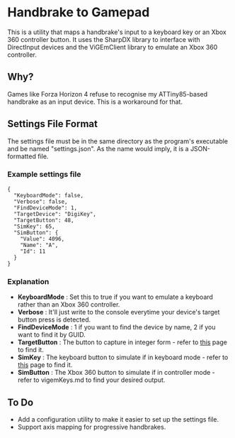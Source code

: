 # Handbrake to Gamepad

This is a utility that maps a handbrake's input to a keyboard key or an Xbox 360 controller button. It uses the SharpDX library to interface with DirectInput devices and the ViGEmClient library to emulate an Xbox 360 controller.

## Why?

Games like Forza Horizon 4 refuse to recognise my ATTiny85-based handbrake as an input device. This is a workaround for that.

## Settings File Format

The settings file must be in the same directory as the program's executable and be named "settings.json". As the name would imply, it is a JSON-formatted file.

### Example settings file

```
{
  "KeyboardMode": false,
  "Verbose": false,
  "FindDeviceMode": 1,
  "TargetDevice": "DigiKey",
  "TargetButton": 48,
  "SimKey": 65,
  "SimButton": {
    "Value": 4096,
    "Name": "A",
    "Id": 11
  }
}
```
### Explanation

- **KeyboardMode** : Set this to true if you want to emulate a keyboard rather than an Xbox 360 controller.
- **Verbose** : It'll just write to the console everytime your device's target button press is detected.
- **FindDeviceMode** : 1 if you want to find the device by name, 2 if you want to find it by GUID.
- **TargetButton** : The button to capture in integer form - refer to [this](https://github.com/sharpdx/SharpDX/blob/master/Source/SharpDX.DirectInput/JoystickOffset.cs) page to find it.
- **SimKey** : The keyboard button to simulate if in keyboard mode - refer to [this](https://gitlab.com/SchwingSK/Keyboard2Xinput/-/blob/master/virtualKeyNames.md) page to find it.
- **SimButton** : The Xbox 360 button to simulate if in controller mode - refer to vigemKeys.md to find your desired output.

## To Do
- Add a configuration utility to make it easier to set up the settings file.
- Support axis mapping for progressive handbrakes.
